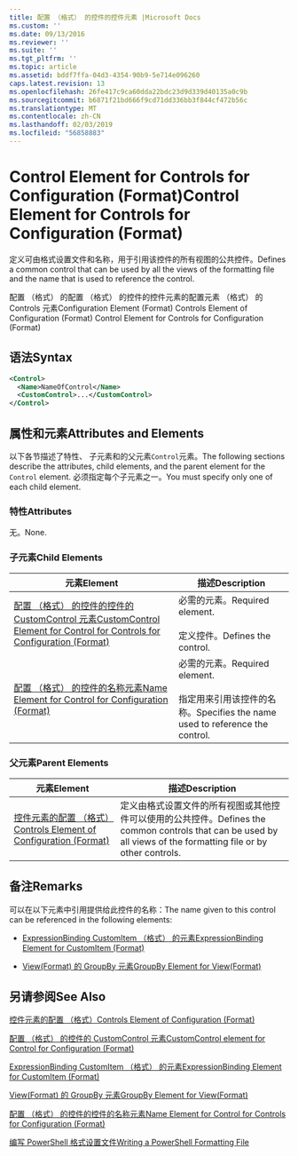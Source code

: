 ```yaml
---
title: 配置 （格式） 的控件的控件元素 |Microsoft Docs
ms.custom: ''
ms.date: 09/13/2016
ms.reviewer: ''
ms.suite: ''
ms.tgt_pltfrm: ''
ms.topic: article
ms.assetid: bddf7ffa-04d3-4354-90b9-5e714e096260
caps.latest.revision: 13
ms.openlocfilehash: 26fe417c9ca60dda22bdc23d9d339d40135a0c9b
ms.sourcegitcommit: b6871f21bd666f9cd71dd336bb3f844cf472b56c
ms.translationtype: MT
ms.contentlocale: zh-CN
ms.lasthandoff: 02/03/2019
ms.locfileid: "56858883"
---
```

# <a name="control-element-for-controls-for-configuration-format"></a><span data-ttu-id="0ef9b-102">Control Element for Controls for Configuration (Format)</span><span class="sxs-lookup"><span data-stu-id="0ef9b-102">Control Element for Controls for Configuration (Format)</span></span>

<span data-ttu-id="0ef9b-103">定义可由格式设置文件和名称，用于引用该控件的所有视图的公共控件。</span><span class="sxs-lookup"><span data-stu-id="0ef9b-103">Defines a common control that can be used by all the views of the formatting file and the name that is used to reference the control.</span></span>

<span data-ttu-id="0ef9b-104">配置 （格式） 的配置 （格式） 的控件的控件元素的配置元素 （格式） 的 Controls 元素</span><span class="sxs-lookup"><span data-stu-id="0ef9b-104">Configuration Element (Format) Controls Element of Configuration (Format) Control Element for Controls for Configuration (Format)</span></span>

## <a name="syntax"></a><span data-ttu-id="0ef9b-105">语法</span><span class="sxs-lookup"><span data-stu-id="0ef9b-105">Syntax</span></span>

```xml
<Control>
  <Name>NameOfControl</Name>
  <CustomControl>...</CustomControl>
</Control>
```

## <a name="attributes-and-elements"></a><span data-ttu-id="0ef9b-106">属性和元素</span><span class="sxs-lookup"><span data-stu-id="0ef9b-106">Attributes and Elements</span></span>

<span data-ttu-id="0ef9b-107">以下各节描述了特性、 子元素和的父元素`Control`元素。</span><span class="sxs-lookup"><span data-stu-id="0ef9b-107">The following sections describe the attributes, child elements, and the parent element for the `Control` element.</span></span> <span data-ttu-id="0ef9b-108">必须指定每个子元素之一。</span><span class="sxs-lookup"><span data-stu-id="0ef9b-108">You must specify only one of each child element.</span></span>

### <a name="attributes"></a><span data-ttu-id="0ef9b-109">特性</span><span class="sxs-lookup"><span data-stu-id="0ef9b-109">Attributes</span></span>

<span data-ttu-id="0ef9b-110">无。</span><span class="sxs-lookup"><span data-stu-id="0ef9b-110">None.</span></span>

### <a name="child-elements"></a><span data-ttu-id="0ef9b-111">子元素</span><span class="sxs-lookup"><span data-stu-id="0ef9b-111">Child Elements</span></span>

|<span data-ttu-id="0ef9b-112">元素</span><span class="sxs-lookup"><span data-stu-id="0ef9b-112">Element</span></span>|<span data-ttu-id="0ef9b-113">描述</span><span class="sxs-lookup"><span data-stu-id="0ef9b-113">Description</span></span>|
|-------------|-----------------|
|[<span data-ttu-id="0ef9b-114">配置 （格式） 的控件的控件的 CustomControl 元素</span><span class="sxs-lookup"><span data-stu-id="0ef9b-114">CustomControl Element for Control for Controls for Configuration (Format)</span></span>](./customcontrol-element-for-control-for-controls-for-configuration-format.md)|<span data-ttu-id="0ef9b-115">必需的元素。</span><span class="sxs-lookup"><span data-stu-id="0ef9b-115">Required element.</span></span><br /><br /> <span data-ttu-id="0ef9b-116">定义控件。</span><span class="sxs-lookup"><span data-stu-id="0ef9b-116">Defines the control.</span></span>|
|[<span data-ttu-id="0ef9b-117">配置 （格式） 的控件的名称元素</span><span class="sxs-lookup"><span data-stu-id="0ef9b-117">Name Element for Control for Configuration (Format)</span></span>](./name-element-for-control-for-controls-for-configuration-format.md)|<span data-ttu-id="0ef9b-118">必需的元素。</span><span class="sxs-lookup"><span data-stu-id="0ef9b-118">Required element.</span></span><br /><br /> <span data-ttu-id="0ef9b-119">指定用来引用该控件的名称。</span><span class="sxs-lookup"><span data-stu-id="0ef9b-119">Specifies the name used to reference the control.</span></span>|

### <a name="parent-elements"></a><span data-ttu-id="0ef9b-120">父元素</span><span class="sxs-lookup"><span data-stu-id="0ef9b-120">Parent Elements</span></span>

|<span data-ttu-id="0ef9b-121">元素</span><span class="sxs-lookup"><span data-stu-id="0ef9b-121">Element</span></span>|<span data-ttu-id="0ef9b-122">描述</span><span class="sxs-lookup"><span data-stu-id="0ef9b-122">Description</span></span>|
|-------------|-----------------|
|[<span data-ttu-id="0ef9b-123">控件元素的配置 （格式）</span><span class="sxs-lookup"><span data-stu-id="0ef9b-123">Controls Element of Configuration (Format)</span></span>](./controls-element-for-configuration-format.md)|<span data-ttu-id="0ef9b-124">定义由格式设置文件的所有视图或其他控件可以使用的公共控件。</span><span class="sxs-lookup"><span data-stu-id="0ef9b-124">Defines the common controls that can be used by all views of the formatting file or by other controls.</span></span>|

## <a name="remarks"></a><span data-ttu-id="0ef9b-125">备注</span><span class="sxs-lookup"><span data-stu-id="0ef9b-125">Remarks</span></span>

<span data-ttu-id="0ef9b-126">可以在以下元素中引用提供给此控件的名称：</span><span class="sxs-lookup"><span data-stu-id="0ef9b-126">The name given to this control can be referenced in the following elements:</span></span>

- [<span data-ttu-id="0ef9b-127">ExpressionBinding CustomItem （格式） 的元素</span><span class="sxs-lookup"><span data-stu-id="0ef9b-127">ExpressionBinding Element for CustomItem (Format)</span></span>](./expressionbinding-element-for-customitem-for-controls-for-configuration-format.md)

- [<span data-ttu-id="0ef9b-128">View(Format) 的 GroupBy 元素</span><span class="sxs-lookup"><span data-stu-id="0ef9b-128">GroupBy Element for View(Format)</span></span>](./groupby-element-for-view-format.md)

## <a name="see-also"></a><span data-ttu-id="0ef9b-129">另请参阅</span><span class="sxs-lookup"><span data-stu-id="0ef9b-129">See Also</span></span>

[<span data-ttu-id="0ef9b-130">控件元素的配置 （格式）</span><span class="sxs-lookup"><span data-stu-id="0ef9b-130">Controls Element of Configuration (Format)</span></span>](./controls-element-for-configuration-format.md)

[<span data-ttu-id="0ef9b-131">配置 （格式） 的控件的 CustomControl 元素</span><span class="sxs-lookup"><span data-stu-id="0ef9b-131">CustomControl element for Control for Configuration (Format)</span></span>](./customcontrol-element-for-control-for-controls-for-configuration-format.md)

[<span data-ttu-id="0ef9b-132">ExpressionBinding CustomItem （格式） 的元素</span><span class="sxs-lookup"><span data-stu-id="0ef9b-132">ExpressionBinding Element for CustomItem (Format)</span></span>](./expressionbinding-element-for-customitem-for-controls-for-configuration-format.md)

[<span data-ttu-id="0ef9b-133">View(Format) 的 GroupBy 元素</span><span class="sxs-lookup"><span data-stu-id="0ef9b-133">GroupBy Element for View(Format)</span></span>](./groupby-element-for-view-format.md)

[<span data-ttu-id="0ef9b-134">配置 （格式） 的控件的控件的名称元素</span><span class="sxs-lookup"><span data-stu-id="0ef9b-134">Name Element for Control for Controls for Configuration (Format)</span></span>](./name-element-for-control-for-controls-for-configuration-format.md)

[<span data-ttu-id="0ef9b-135">编写 PowerShell 格式设置文件</span><span class="sxs-lookup"><span data-stu-id="0ef9b-135">Writing a PowerShell Formatting File</span></span>](./writing-a-powershell-formatting-file.md)
